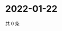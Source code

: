 # 2022-01-22

共 0 条

<!-- BEGIN WEIBO -->
<!-- 最后更新时间 Sat Jan 22 2022 11:14:22 GMT+0800 (China Standard Time) -->

<!-- END WEIBO -->
